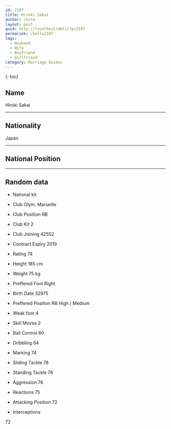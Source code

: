 ```yaml
---
id: 2197
title: Hiroki Sakai
author: chito
layout: post
guid: http://localhost/mbti/?p=2197
permalink: /hello2197
tags:
  - Husband
  - Wife
  - Boyfriend
  - Girlfriend
category: Marriage Guides
---
```



{: toc}


## Name  
Hiroki Sakai 

* * *

## Nationality  
Japan 

* * *

## National Position 

* * *

## Random data 

  * National kit 
  * Club 
Olym. Marseille 

  * Club Position 
RB 

  * Club Kit 
2 

  * Club Joining 
42552 

  * Contract Expiry 
2019 

  * Rating 
74 

  * Height 
185 cm 

  * Weight 
75 kg 

  * Preffered Foot 
Right 

  * Birth Date 
32975 

  * Preffered Position 
RB High / Medium 

  * Weak foot 
4 

  * Skill Moves 
2 

  * Ball Control 
60 

  * Dribbling 
64 

  * Marking 
74 

  * Sliding Tackle 
78 

  * Standing Tackle 
76 

  * Aggression 
76 

  * Reactions 
75 

  * Attacking Position 
72 

  * Interceptions 

72</ul>